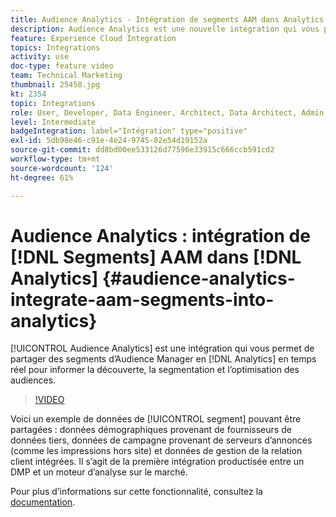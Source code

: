 ```yaml
---
title: Audience Analytics - Intégration de segments AAM dans Analytics
description: Audience Analytics est une nouvelle intégration qui vous permet de partager des segments d’Audience Manager (AAM) dans Analytics (AA) en temps réel afin d’informer la découverte, la segmentation et l’optimisation des audiences.
feature: Experience Cloud Integration
topics: Integrations
activity: use
doc-type: feature video
team: Technical Marketing
thumbnail: 25450.jpg
kt: 2354
topic: Integrations
role: User, Developer, Data Engineer, Architect, Data Architect, Admin, Leader
level: Intermediate
badgeIntegration: label="Intégration" type="positive"
exl-id: 5db98e46-c91e-4e24-9745-82e54d19152a
source-git-commit: dd8bd00ee533126d77596e33915c666ccb591cd2
workflow-type: tm+mt
source-wordcount: '124'
ht-degree: 61%

---
```


# Audience Analytics : intégration de [!DNL Segments] AAM dans [!DNL Analytics] {#audience-analytics-integrate-aam-segments-into-analytics}

[!UICONTROL Audience Analytics] est une intégration qui vous permet de partager des segments d’Audience Manager en [!DNL Analytics] en temps réel pour informer la découverte, la segmentation et l’optimisation des audiences.

>[!VIDEO](https://video.tv.adobe.com/v/25450/?quality=12&learn=on)

Voici un exemple de données de [!UICONTROL segment] pouvant être partagées : données démographiques provenant de fournisseurs de données tiers, données de campagne provenant de serveurs d’annonces (comme les impressions hors site) et données de gestion de la relation client intégrées. Il s’agit de la première intégration productisée entre un DMP et un moteur d’analyse sur le marché.

Pour plus dʼinformations sur cette fonctionnalité, consultez la [documentation](https://experienceleague.adobe.com/docs/analytics/integration/audience-analytics/mc-audiences-aam.html).
